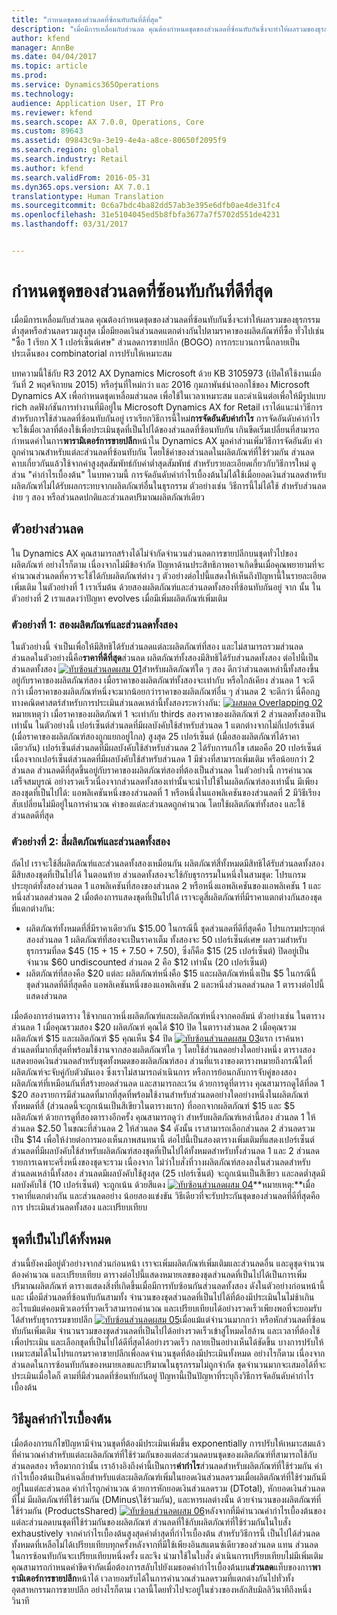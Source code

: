 ```yaml
---
title: "กำหนดชุดของส่วนลดที่ซ้อนทับกันที่ดีที่สุด"
description: "เมื่อมีการเหลื่อมกับส่วนลด คุณต้องกำหนดชุดของส่วนลดที่ซ้อนทับกันซึ่งจะทำให้ผลรวมของธุรกรรมต่ำสุดหรือส่วนลดรวมสูงสุด เมื่อมียอดเงินส่วนลดแตกต่างกันไปตามราคาของผลิตภัณฑ์ที่ซื้อ ทั่วไปเช่น &quot;ซื้อ 1 เรียก X 1 เปอร์เซ็นต์เศษ&quot; ส่วนลดการขายปลีก (BOGO) การกระบวนการนี้กลายเป็น ประเด็นของ combinatorial การปรับให้เหมาะสม"
author: kfend
manager: AnnBe
ms.date: 04/04/2017
ms.topic: article
ms.prod: 
ms.service: Dynamics365Operations
ms.technology: 
audience: Application User, IT Pro
ms.reviewer: kfend
ms.search.scope: AX 7.0.0, Operations, Core
ms.custom: 89643
ms.assetid: 09843c9a-3e19-4e4a-a8ce-80650f2095f9
ms.search.region: global
ms.search.industry: Retail
ms.author: kfend
ms.search.validFrom: 2016-05-31
ms.dyn365.ops.version: AX 7.0.1
translationtype: Human Translation
ms.sourcegitcommit: 0c6a7bdc4ba82dd57ab3e395e6dfb0ae4de31fc4
ms.openlocfilehash: 31e5104045ed5b8fbfa3677a7f5702d551de4231
ms.lasthandoff: 03/31/2017


---
```


# <a name="determine-the-optimal-combination-of-overlapping-discounts"></a>กำหนดชุดของส่วนลดที่ซ้อนทับกันที่ดีที่สุด

เมื่อมีการเหลื่อมกับส่วนลด คุณต้องกำหนดชุดของส่วนลดที่ซ้อนทับกันซึ่งจะทำให้ผลรวมของธุรกรรมต่ำสุดหรือส่วนลดรวมสูงสุด เมื่อมียอดเงินส่วนลดแตกต่างกันไปตามราคาของผลิตภัณฑ์ที่ซื้อ ทั่วไปเช่น "ซื้อ 1 เรียก X 1 เปอร์เซ็นต์เศษ" ส่วนลดการขายปลีก (BOGO) การกระบวนการนี้กลายเป็น ประเด็นของ combinatorial การปรับให้เหมาะสม

บทความนี้ใช้กับ R3 2012 AX Dynamics Microsoft ด้วย KB 3105973 (เปิดให้ใช้งานเมื่อวันที่ 2 พฤศจิกายน 2015) หรือรุ่นที่ใหม่กว่า และ 2016 กุมภาพันธ์นำออกใช้ของ Microsoft Dynamics AX เพื่อกำหนดชุดเหลื่อมส่วนลด เพื่อใช้ในเวลาเหมาะสม และดำเนินต่อเพื่อให้มีรูปแบบ rich ลดฟังก์ชันการทำงานที่มีอยู่ใน Microsoft Dynamics AX for Retail เราได้แนะนำวิธีการสำหรับการใช้ส่วนลดที่ซ้อนทับกันอยู่ เราเรียกวิธีการนี้ใหม่**การจัดอันดับค่ากำไร** การจัดอันดับค่ากำไรจะใช้เมื่อเวลาที่ต้องใช้เพื่อประเมินชุดที่เป็นไปได้ของส่วนลดที่ซ้อนทับกัน เกินขีดเริ่มเปลี่ยนที่สามารถกำหนดค่าในการ**พารามิเตอร์การขายปลีก**หน้าใน Dynamics AX มูลค่าส่วนเพิ่มวิธีการจัดอันดับ ค่าถูกคำนวณสำหรับแต่ละส่วนลดที่ซ้อนทับกัน โดยใช้ค่าของส่วนลดในผลิตภัณฑ์ที่ใช้ร่วมกัน ส่วนลดคาบเกี่ยวกันแล้วใช้จากค่าสูงสุดสัมพัทธ์กับค่าต่ำสุดสัมพัทธ์ สำหรับรายละเอียดเกี่ยวกับวิธีการใหม่ ดูส่วน "ค่ากำไรเบื้องต้น" ในบทความนี้ การจัดอันดับค่ากำไรเบื้องต้นไม่ได้ใช้เมื่อยอดเงินส่วนลดสำหรับผลิตภัณฑ์ไม่ได้รับผลกระทบจากผลิตภัณฑ์อื่นในธุรกรรม ตัวอย่างเช่น วิธีการนี้ไม่ได้ใช้ สำหรับส่วนลดง่าย ๆ สอง หรือส่วนลดปกติและส่วนลดปริมาณผลิตภัณฑ์เดียว

## <a name="discount-examples"></a>ตัวอย่างส่วนลด
ใน Dynamics AX คุณสามารถสร้างได้ไม่จำกัดจำนวนส่วนลดการขายปลีกบนชุดทั่วไปของผลิตภัณฑ์ อย่างไรก็ตาม เนื่องจากไม่มีข้อจำกัด ปัญหาด้านประสิทธิภาพอาจเกิดขึ้นเมื่อคุณพยายามที่จะคำนวณส่วนลดที่ควรจะใช้ได้กับผลิตภัณฑ์ต่าง ๆ ตัวอย่างต่อไปนี้แสดงให้เห็นถึงปัญหานี้ในรายละเอียดเพิ่มเติม ในตัวอย่างที่ 1 เราเริ่มต้น ด้วยสองผลิตภัณฑ์และส่วนลดทั้งสองที่ซ้อนทับกันอยู่ จาก นั้น ในตัวอย่างที่ 2 เราแสดงว่าปัญหา evolves เมื่อมีเพิ่มผลิตภัณฑ์เพิ่มเติม

### <a name="example-1-two-products-and-two-discounts"></a>ตัวอย่างที่ 1: สองผลิตภัณฑ์และส่วนลดทั้งสอง

ในตัวอย่างนี้ จำเป็นเพื่อให้มีสิทธิได้รับส่วนลดแต่ละผลิตภัณฑ์ที่สอง และไม่สามารถรวมส่วนลด ส่วนลดในตัวอย่างนี้คือ**ราคาที่ดีที่สุด**ส่วนลด ผลิตภัณฑ์ทั้งสองมีสิทธิได้รับส่วนลดทั้งสอง ต่อไปนี้เป็นส่วนลดทั้งสอง [![ทับซ้อนส่วนลดผสม 01](./media/overlapping-discount-combo-01.jpg)](./media/overlapping-discount-combo-01.jpg)สำหรับผลิตภัณฑ์ใด ๆ สอง ดีกว่าส่วนลดเหล่านี้ทั้งสองขึ้นอยู่กับราคาของผลิตภัณฑ์สอง เมื่อราคาของผลิตภัณฑ์ทั้งสองจะเท่ากับ หรือใกล้เคียง ส่วนลด 1 จะดีกว่า เมื่อราคาของผลิตภัณฑ์หนึ่งจะมากน้อยกว่าราคาของผลิตภัณฑ์อื่น ๆ ส่วนลด 2 จะดีกว่า นี่คือกฎทางคณิตศาสตร์สำหรับการประเมินส่วนลดเหล่านี้ทั้งสองระหว่างกัน: [![ผสมลด Overlapping 02](./media/overlapping-discount-combo-02.jpg)](./media/overlapping-discount-combo-02.jpg)หมายเหตุว่า เมื่อราคาของผลิตภัณฑ์ 1 จะเท่ากับ thirds สองราคาของผลิตภัณฑ์ 2 ส่วนลดทั้งสองเป็นเท่านั้น ในตัวอย่างนี้ เปอร์เซ็นต์ส่วนลดที่มีผลบังคับใช้สำหรับส่วนลด 1 แตกต่างจากไม่กี่เปอร์เซ็นต์ (เมื่อราคาของผลิตภัณฑ์สองถูกแยกอยู่ไกล) สูงสุด 25 เปอร์เซ็นต์ (เมื่อสองผลิตภัณฑ์ได้ราคาเดียวกัน) เปอร์เซ็นต์ส่วนลดที่มีผลบังคับใช้สำหรับส่วนลด 2 ได้รับการแก้ไข เสมอคือ 20 เปอร์เซ็นต์ เนื่องจากเปอร์เซ็นต์ส่วนลดที่มีผลบังคับใช้สำหรับส่วนลด 1 มีช่วงที่สามารถเพิ่มเติม หรือน้อยกว่า 2 ส่วนลด ส่วนลดดีที่สุดขึ้นอยู่กับราคาของผลิตภัณฑ์สองที่ต้องเป็นส่วนลด ในตัวอย่างนี้ การคำนวณเสร็จสมบูรณ์ อย่างรวดเร็วเนื่องจากส่วนลดทั้งสองเท่านั้นจะนำไปใช้ในผลิตภัณฑ์สองเท่านั้น มีเพียงสองชุดที่เป็นไปได้: แอพลิเคชันหนึ่งของส่วนลดที่ 1 หรือหนึ่งในแอพลิเคชันของส่วนลดที่ 2 มีวิธีเรียงสับเปลี่ยนไม่มีอยู่ในการคำนวณ ค่าของแต่ละส่วนลดถูกคำนวณ โดยใช้ผลิตภัณฑ์ทั้งสอง และใช้ส่วนลดดีที่สุด

### <a name="example-2-four-products-and-two-discounts"></a>ตัวอย่างที่ 2: สี่ผลิตภัณฑ์และส่วนลดทั้งสอง

ถัดไป เราจะใช้สี่ผลิตภัณฑ์และส่วนลดทั้งสองเหมือนกัน ผลิตภัณฑ์สี่ทั้งหมดมีสิทธิได้รับส่วนลดทั้งสอง มีสิบสองชุดที่เป็นไปได้ ในตอนท้าย ส่วนลดทั้งสองจะใช้กับธุรกรรมในหนึ่งในสามชุด: โปรแกรมประยุกต์ทั้งสองส่วนลด 1 แอพลิเคชันที่สองของส่วนลด 2 หรือหนึ่งแอพลิเคชันของแอพลิเคชัน 1 และหนึ่งส่วนลดส่วนลด 2 เมื่อต้องการแสดงชุดที่เป็นไปได้ เราจะดูสี่ผลิตภัณฑ์ที่มีราคาแตกต่างกันสองชุดที่แตกต่างกัน:

-   ผลิตภัณฑ์ทั้งหมดที่สี่มีราคาเดียวกัน $15.00 ในกรณีนี้ ชุดส่วนลดที่ดีที่สุดคือ โปรแกรมประยุกต์สองส่วนลด 1 ผลิตภัณฑ์ที่สองจะเป็นราคาเต็ม ทั้งสองจะ 50 เปอร์เซ็นต์เศษ ผลรวมสำหรับธุรกรรมที่ลด $45 (15 + 15 + 7.50 + 7.50), ซึ่งก็คือ $15 (25 เปอร์เซ็นต์) ปิดอยู่เป็นจำนวน $60 undiscounted ส่วนลด 2 คือ $12 เท่านั้น (20 เปอร์เซ็นต์)
-   ผลิตภัณฑ์ที่สองคือ $20 แต่ละ ผลิตภัณฑ์หนึ่งคือ $15 และผลิตภัณฑ์หนึ่งเป็น $5 ในกรณีนี้ ชุดส่วนลดที่ดีที่สุดคือ แอพลิเคชันหนึ่งของแอพลิเคชัน 2 และหนึ่งส่วนลดส่วนลด 1 ตารางต่อไปนี้แสดงส่วนลด

เมื่อต้องการอ่านตาราง ใช้จากแถวหนึ่งผลิตภัณฑ์และผลิตภัณฑ์หนึ่งจากคอลัมน์ ตัวอย่างเช่น ในตารางส่วนลด 1 เมื่อคุณรวมสอง $20 ผลิตภัณฑ์ คุณได้ $10 ปิด ในตารางส่วนลด 2 เมื่อคุณรวมผลิตภัณฑ์ $15 และผลิตภัณฑ์ $5 คุณเห็น $4 ปิด [![ทับซ้อนส่วนลดผสม 03](./media/overlapping-discount-combo-03.jpg)](./media/overlapping-discount-combo-03.jpg)แรก เราค้นหาส่วนลดที่มากที่สุดที่พร้อมใช้งานจากสองผลิตภัณฑ์ใด ๆ โดยใช้ส่วนลดอย่างใดอย่างหนึ่ง ตารางสองแสดงยอดเงินส่วนลดสำหรับชุดทั้งหมดของผลิตภัณฑ์สอง ส่วนที่แรเงาของตารางหมายถึงกรณีใดที่ผลิตภัณฑ์จะจับคู่กับตัวมันเอง ซึ่งเราไม่สามารถดำเนินการ หรือการย้อนกลับการจับคู่ของสองผลิตภัณฑ์ที่เหมือนกันที่สร้างยอดส่วนลด และสามารถละเว้น ด้วยการดูที่ตาราง คุณสามารถดูได้ที่ลด 1 $20 สองรายการมีส่วนลดที่มากที่สุดที่พร้อมใช้งานสำหรับส่วนลดอย่างใดอย่างหนึ่งในผลิตภัณฑ์ทั้งหมดที่สี่ (ส่วนลดนี้จะถูกเน้นเป็นสีเขียวในตารางแรก) ที่ออกจากผลิตภัณฑ์ $15 และ $5 ผลิตภัณฑ์ ด้วยการดูที่สองตารางอีกครั้ง คุณสามารถดูว่า สำหรับผลิตภัณฑ์เหล่านี้สอง ส่วนลด 1 ให้ส่วนลด $2.50 ในขณะที่ส่วนลด 2 ให้ส่วนลด $4 ดังนั้น เราสามารถเลือกส่วนลด 2 ส่วนลดรวมเป็น $14 เพื่อให้ง่ายต่อการมองเห็นภาพสนทนานี้ ต่อไปนี้เป็นสองตารางเพิ่มเติมที่แสดงเปอร์เซ็นต์ส่วนลดที่มีผลบังคับใช้สำหรับผลิตภัณฑ์สองชุดที่เป็นไปได้ทั้งหมดสำหรับทั้งส่วนลด 1 และ 2 ส่วนลด รายการเฉพาะครึ่งหนึ่งของชุดจะรวม เนื่องจาก ไม่ว่าใบสั่งที่วางผลิตภัณฑ์สองลงในส่วนลดสำหรับส่วนลดเหล่านี้ทั้งสอง ส่วนลดมีผลบังคับใช้สูงสุด (25 เปอร์เซ็นต์) จะถูกเน้นเป็นสีเขียว และลดต่ำสุดมีผลบังคับใช้ (10 เปอร์เซ็นต์) จะถูกเน้น ด้วยสีแดง [![ทับซ้อนส่วนลดผสม 04](./media/overlapping-discount-combo-04.jpg)](./media/overlapping-discount-combo-04.jpg)**หมายเหตุ:**เมื่อราคาที่แตกต่างกัน และส่วนลดอย่าง น้อยสองแข่งขัน วิธีเดียวที่จะรับประกันชุดของส่วนลดที่ดีที่สุดคือการ ประเมินส่วนลดทั้งสอง และเปรียบเทียบ

## <a name="total-possible-combinations"></a>ชุดที่เป็นไปได้ทั้งหมด
ส่วนนี้ยังคงมีอยู่ตัวอย่างจากส่วนก่อนหน้า เราจะเพิ่มผลิตภัณฑ์เพิ่มเติมและส่วนลดอื่น และดูชุดจำนวนต้องคำนวณ และเปรียบเทียบ ตารางต่อไปนี้แสดงหมายเลขของชุดส่วนลดที่เป็นไปได้เป็นการเพิ่มปริมาณผลิตภัณฑ์ ตารางแสดงสิ่งที่เกิดขึ้นเมื่อมีการทับซ้อนกันส่วนลดทั้งสอง ดังในตัวอย่างก่อนหน้านี้ และ เมื่อมีส่วนลดที่ซ้อนทับกันสามทั้ง จำนวนของชุดส่วนลดที่เป็นไปได้ที่ต้องมีประเมินในไม่ช้าเกินอะไรแม้แต่คอมพิวเตอร์ที่รวดเร็วสามารถคำนวณ และเปรียบเทียบได้อย่างรวดเร็วเพียงพอที่จะยอมรับได้สำหรับธุรกรรมขายปลีก [![ทับซ้อนส่วนลดผสม 05](./media/overlapping-discount-combo-05.jpg)](./media/overlapping-discount-combo-05.jpg)เมื่อแม้แต่จำนวนมากกว่า หรือหักส่วนลดที่ซ้อนทับกันเพิ่มเติม จำนวนรวมของชุดส่วนลดที่เป็นไปได้อย่างรวดเร็วเข้าสู่โหมดไฮล้าน และเวลาที่ต้องใช้เพื่อประเมิน และเลือกชุดที่เป็นไปได้ดีที่สุดได้อย่างรวดเร็ว กลายเป็นอย่างเห็นได้ชัดขึ้น บางการปรับให้เหมาะสมได้ในโปรแกรมราคาขายปลีกเพื่อลดจำนวนชุดที่ต้องมีประเมินทั้งหมด อย่างไรก็ตาม เนื่องจากส่วนลดในการซ้อนทับกันของหมายเลขและปริมาณในธุรกรรมไม่ถูกจำกัด ชุดจำนวนมากจะเสมอได้ที่จะประเมินเมื่อใดก็ ตามที่มีส่วนลดที่ซ้อนทับกันอยู่ ปัญหานี้เป็นปัญหาที่ระบุถึงวิธีการจัดอันดับค่ากำไรเบื้องต้น

## <a name="marginal-value-method"></a>วิธีมูลค่ากำไรเบื้องต้น
เมื่อต้องการแก้ไขปัญหามีจำนวนชุดที่ต้องมีประเมินเพิ่มขึ้น exponentially การปรับให้เหมาะสมแล้วที่คำนวณค่าสำหรับแต่ละผลิตภัณฑ์ที่ใช้ร่วมกันของแต่ละส่วนลดบนชุดของผลิตภัณฑ์ที่สามารถใช้กับส่วนลดสอง หรือมากกว่านั้น เราอ้างอิงถึงค่านี้เป็นการ**ค่ากำไร**ส่วนลดสำหรับผลิตภัณฑ์ที่ใช้ร่วมกัน ค่ากำไรเบื้องต้นเป็นค่าเฉลี่ยสำหรับแต่ละผลิตภัณฑ์เพิ่มในยอดเงินส่วนลดรวมเมื่อผลิตภัณฑ์ที่ใช้ร่วมกันมีอยู่ในแต่ละส่วนลด ค่ากำไรถูกคำนวณ ด้วยการหักยอดเงินส่วนลดรวม (DTotal), หักยอดเงินส่วนลดที่ไม่ มีผลิตภัณฑ์ที่ใช้ร่วมกัน (DMinus\\ใช้ร่วมกัน), และหารผลต่างนั้น ด้วยจำนวนของผลิตภัณฑ์ที่ใช้ร่วมกัน (ProductsShared) [![ทับซ้อนส่วนลดผสม 06](./media/overlapping-discount-combo-06.jpg)](./media/overlapping-discount-combo-06.jpg)หลังจากที่มีคำนวณค่ากำไรเบื้องต้นของแต่ละส่วนลดบนชุดที่ใช้ร่วมกันของผลิตภัณฑ์ ส่วนลดที่ใช้กับผลิตภัณฑ์ที่ใช้ร่วมกันในใบสั่ง exhaustively จากค่ากำไรเบื้องต้นสูงสุดค่าต่ำสุดที่กำไรเบื้องต้น สำหรับวิธีการนี้ เป็นไปได้ส่วนลดทั้งหมดที่เหลือไม่ได้เปรียบเทียบทุกครั้งหลังจากที่มีใช้เพียงอินสแตนซ์เดียวของส่วนลด แทน ส่วนลดในการซ้อนทับกันจะเปรียบเทียบหนึ่งครั้ง และจึง นำมาใช้ในใบสั่ง ดำเนินการเปรียบเทียบไม่มีเพิ่มเติม คุณสามารถกำหนดค่าขีดจำกัดเมื่อต้องการสลับไปยังเมธอดค่ากำไรเบื้องต้นบน**ส่วนลด**แท็บของการ**พารามิเตอร์การขายปลีก**หน้าได้ เวลายอมรับได้ในการคำนวณส่วนลดรวมที่แตกต่างกันไปทั่วทั้งอุตสาหกรรมการขายปลีก อย่างไรก็ตาม เวลานี้โดยทั่วไปจะอยู่ในช่วงของหลักสิบมิลลิวินาทีถึงหนึ่งวินาที


